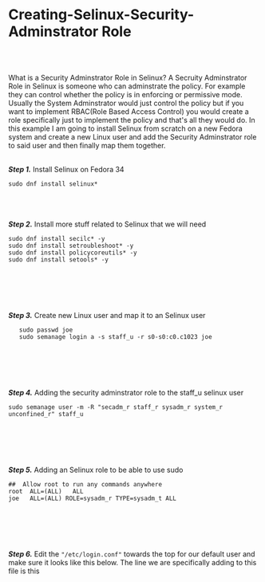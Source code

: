 # **Creating-Selinux-Security-Adminstrator Role**
<br><br>

What is a Security Adminstrator Role in Selinux? A Secruity Adminstrator Role in Selinux is someone who can adminstrate the policy. For example they can control whether the policy is in enforcing or permissive mode. Usually the System Adminstrator would just control the policy but if you want to implement RBAC(Role Based Access Control) you would create a role specifically just to implement the policy and that's all they would do. In this example I am going to install Selinux from scratch on a new Fedora system and create a new Linux user and add the Security Adminstrator role to said user and then finally map them together.
<br><br>



***Step 1.*** Install Selinux on Fedora 34

```sudo dnf install selinux*```
<br><br><br><br>


***Step 2.*** Install more stuff related to Selinux that we will need
```
sudo dnf install secilc* -y
sudo dnf install setroubleshoot* -y
sudo dnf install policycoreutils* -y
sudo dnf install setools* -y

```
<br><br><br><br>

***Step 3.*** Create new Linux user and map it to an Selinux user
```sudo useradd joe
   sudo passwd joe
   sudo semanage login a -s staff_u -r s0-s0:c0.c1023 joe
   ```
<br><br><br><br>

***Step 4.*** Adding the security adminstrator role to the staff_u selinux user
```
sudo semanage user -m -R "secadm_r staff_r sysadm_r system_r unconfined_r" staff_u
```
<br><br><br><br>

***Step 5.*** Adding an Selinux role to be able to use sudo
```
##  Allow root to run any commands anywhere
root  ALL=(ALL)   ALL
joe   ALL=(ALL) ROLE=sysadm_r TYPE=sysadm_t ALL
```

<br><br><br><br>

***Step 6.*** Edit the ```"/etc/login.conf"``` towards the top for our default user and make sure it looks like this below. The line we are specifically adding to this file is this

